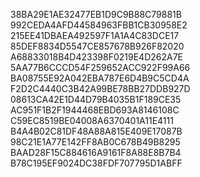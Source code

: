 38BA29E1AE32477EB1D9C9B88C79881B
992CEDA4AFD44584963FBB1CB30958E2
215EE41DBAEA492597F1A1A4C83DCE17
85DEF8834D5547CE857678B926F82020
A68833018B4D423398F0219E4D262A7E
5AA77B6CCCD54F259652ACC922F99A66
BA08755E92A042EBA787E6D4B9C5CD4A
F2D2C4440C3B42A99BE78BB27DDB927D
08613CA42E1D44D79B4035B1F189CE35
AC951F1B2F1944468EBD693A8146108C
C59EC8519BE04008A6370401A11E4111
B4A4B02C81DF48A88A815E409E17087B
98C21E1A77E142FF8AB0C678B49B8295
BAAD28F15C884616A9161F8A88E8B7B4
B78C195EF9024DC38FDF707795D1ABFF
